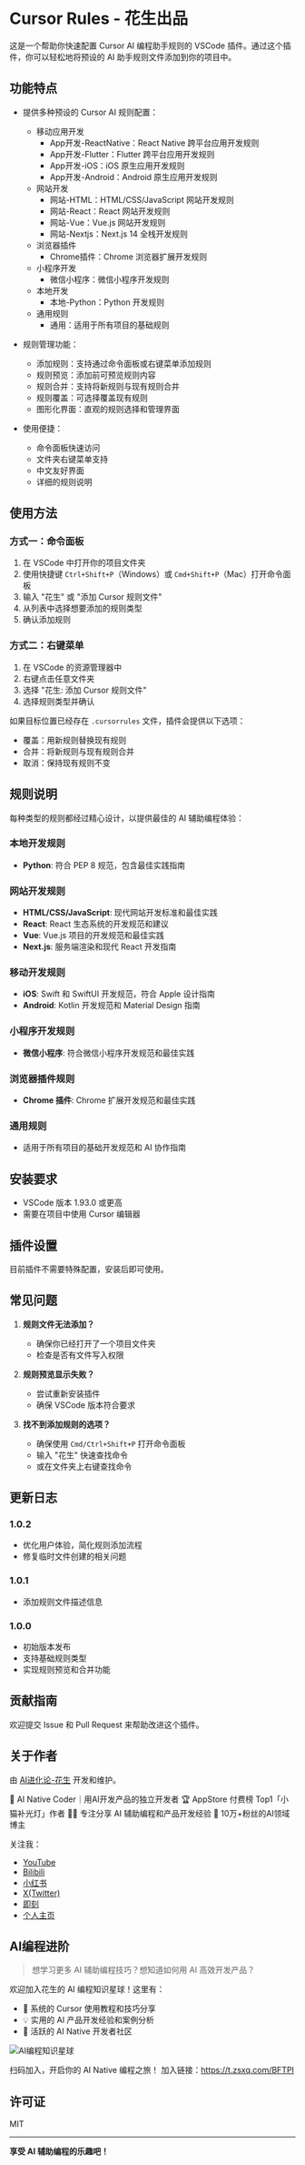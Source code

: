 # Cursor Rules - 花生出品

这是一个帮助你快速配置 Cursor AI 编程助手规则的 VSCode 插件。通过这个插件，你可以轻松地将预设的 AI 助手规则文件添加到你的项目中。

## 功能特点

- 提供多种预设的 Cursor AI 规则配置：
  - 移动应用开发
    - App开发-ReactNative：React Native 跨平台应用开发规则
    - App开发-Flutter：Flutter 跨平台应用开发规则
    - App开发-iOS：iOS 原生应用开发规则
    - App开发-Android：Android 原生应用开发规则
  - 网站开发
    - 网站-HTML：HTML/CSS/JavaScript 网站开发规则
    - 网站-React：React 网站开发规则
    - 网站-Vue：Vue.js 网站开发规则
    - 网站-Nextjs：Next.js 14 全栈开发规则
  - 浏览器插件
    - Chrome插件：Chrome 浏览器扩展开发规则
  - 小程序开发
    - 微信小程序：微信小程序开发规则
  - 本地开发
    - 本地-Python：Python 开发规则
  - 通用规则
    - 通用：适用于所有项目的基础规则

- 规则管理功能：
  - 添加规则：支持通过命令面板或右键菜单添加规则
  - 规则预览：添加前可预览规则内容
  - 规则合并：支持将新规则与现有规则合并
  - 规则覆盖：可选择覆盖现有规则
  - 图形化界面：直观的规则选择和管理界面

- 使用便捷：
  - 命令面板快速访问
  - 文件夹右键菜单支持
  - 中文友好界面
  - 详细的规则说明

## 使用方法

### 方式一：命令面板
1. 在 VSCode 中打开你的项目文件夹
2. 使用快捷键 `Ctrl+Shift+P`（Windows）或 `Cmd+Shift+P`（Mac）打开命令面板
3. 输入 "花生" 或 "添加 Cursor 规则文件" 
4. 从列表中选择想要添加的规则类型
5. 确认添加规则

### 方式二：右键菜单
1. 在 VSCode 的资源管理器中
2. 右键点击任意文件夹
3. 选择 "花生: 添加 Cursor 规则文件"
4. 选择规则类型并确认

如果目标位置已经存在 `.cursorrules` 文件，插件会提供以下选项：
- 覆盖：用新规则替换现有规则
- 合并：将新规则与现有规则合并
- 取消：保持现有规则不变

## 规则说明

每种类型的规则都经过精心设计，以提供最佳的 AI 辅助编程体验：

### 本地开发规则
- **Python**: 符合 PEP 8 规范，包含最佳实践指南

### 网站开发规则
- **HTML/CSS/JavaScript**: 现代网站开发标准和最佳实践
- **React**: React 生态系统的开发规范和建议
- **Vue**: Vue.js 项目的开发规范和最佳实践
- **Next.js**: 服务端渲染和现代 React 开发指南

### 移动开发规则
- **iOS**: Swift 和 SwiftUI 开发规范，符合 Apple 设计指南
- **Android**: Kotlin 开发规范和 Material Design 指南

### 小程序开发规则
- **微信小程序**: 符合微信小程序开发规范和最佳实践

### 浏览器插件规则
- **Chrome 插件**: Chrome 扩展开发规范和最佳实践

### 通用规则
- 适用于所有项目的基础开发规范和 AI 协作指南

## 安装要求

- VSCode 版本 1.93.0 或更高
- 需要在项目中使用 Cursor 编辑器

## 插件设置

目前插件不需要特殊配置，安装后即可使用。

## 常见问题

1. **规则文件无法添加？**
   - 确保你已经打开了一个项目文件夹
   - 检查是否有文件写入权限

2. **规则预览显示失败？**
   - 尝试重新安装插件
   - 确保 VSCode 版本符合要求

3. **找不到添加规则的选项？**
   - 确保使用 `Cmd/Ctrl+Shift+P` 打开命令面板
   - 输入 "花生" 快速查找命令
   - 或在文件夹上右键查找命令

## 更新日志

### 1.0.2
- 优化用户体验，简化规则添加流程
- 修复临时文件创建的相关问题

### 1.0.1
- 添加规则文件描述信息

### 1.0.0
- 初始版本发布
- 支持基础规则类型
- 实现规则预览和合并功能

## 贡献指南

欢迎提交 Issue 和 Pull Request 来帮助改进这个插件。

## 关于作者

由 [AI进化论-花生](https://www.huasheng.ai/) 开发和维护。

🚀 AI Native Coder｜用AI开发产品的独立开发者
🏆 AppStore 付费榜 Top1「小猫补光灯」作者
👨‍💻 专注分享 AI 辅助编程和产品开发经验
🌟 10万+粉丝的AI领域博主

关注我：
- [YouTube](https://www.youtube.com/@Alchain)
- [Bilibili](https://space.bilibili.com/14097567)
- [小红书](https://www.xiaohongshu.com/user/profile/5abc6f17e8ac2b109179dfdf)
- [X(Twitter)](https://x.com/AlchainHust)
- [即刻](https://web.okjike.com/u/27BF807A-FA4D-4B01-AAFD-05FAAA674335)
- [个人主页](https://www.huasheng.ai/)

## AI编程进阶

> 想学习更多 AI 辅助编程技巧？想知道如何用 AI 高效开发产品？

欢迎加入花生的 AI 编程知识星球！这里有：
- 🎯 系统的 Cursor 使用教程和技巧分享
- 💡 实用的 AI 产品开发经验和案例分析
- 👥 活跃的 AI Native 开发者社区

![AI编程知识星球](https://raw.githubusercontent.com/alchaincyf/cursor-rules-huasheng/main/知识星球.JPG)

扫码加入，开启你的 AI Native 编程之旅！
加入链接：https://t.zsxq.com/BFTPI

## 许可证

MIT

---

**享受 AI 辅助编程的乐趣吧！**
